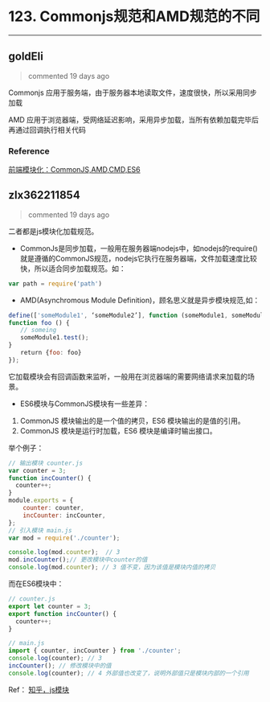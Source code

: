 
 # 123. Commonjs规范和AMD规范的不同 
  
 ***
## goldEli 
 > commented 19 days ago 

Commonjs 应用于服务端，由于服务器本地读取文件，速度很快，所以采用同步加载

AMD 应用于浏览器端，受网络延迟影响，采用异步加载，当所有依赖加载完毕后再通过回调执行相关代码

### Reference

[前端模块化：CommonJS,AMD,CMD,ES6](https://juejin.im/post/5aaa37c8f265da23945f365c)
## zlx362211854 
 > commented 19 days ago 

二者都是js模块化加载规范。
* CommonJs是同步加载，一般用在服务器端nodejs中，如nodejs的require()就是遵循的CommonJS规范，nodejs它执行在服务器端，文件加载速度比较快，所以适合同步加载规范。如：

```js
var path = require('path')

```
* AMD(Asynchromous Module Definition)，顾名思义就是异步模块规范,如：

```js
define(['someModule1', ‘someModule2’], function (someModule1, someModule2) {
function foo () {
　　// someing
　　someModule1.test();
}
　　return {foo: foo}
});

```
它加载模块会有回调函数来监听，一般用在浏览器端的需要网络请求来加载的场景。
* ES6模块与CommonJS模块有一些差异：
1. CommonJS 模块输出的是一个值的拷贝，ES6 模块输出的是值的引用。
2. CommonJS 模块是运行时加载，ES6 模块是编译时输出接口。

举个例子：

```js
// 输出模块 counter.js
var counter = 3;
function incCounter() {
  counter++;
}
module.exports = {
    counter: counter,
    incCounter: incCounter,
};
// 引入模块 main.js
var mod = require('./counter');

console.log(mod.counter);  // 3
mod.incCounter();// 更改模块中counter的值
console.log(mod.counter); // 3 值不变，因为该值是模块内值的拷贝


```
而在ES6模块中：

```js
// counter.js
export let counter = 3;
export function incCounter() {
  counter++;
}

// main.js
import { counter, incCounter } from './counter';
console.log(counter); // 3
incCounter(); // 修改模块中的值
console.log(counter); // 4 外部值也改变了，说明外部值只是模块内部的一个引用

```
Ref：
[知乎，js模块](https://zhuanlan.zhihu.com/p/49522035)